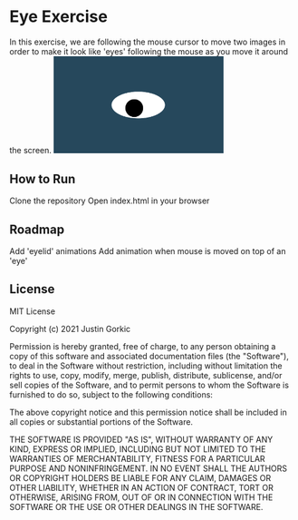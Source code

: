 # Eye Exercise
In this exercise, we are following the mouse cursor to move two images in order to make it look like 'eyes' following the mouse as you move it around the screen.
<img src= "oneeye.png" width='300'/>


## How to Run
Clone the repository
Open index.html in your browser


## Roadmap
Add 'eyelid' animations
Add animation when mouse is moved on top of an 'eye'


## License
MIT License

Copyright (c) 2021 Justin Gorkic

Permission is hereby granted, free of charge, to any person obtaining a copy
of this software and associated documentation files (the "Software"), to deal
in the Software without restriction, including without limitation the rights
to use, copy, modify, merge, publish, distribute, sublicense, and/or sell
copies of the Software, and to permit persons to whom the Software is
furnished to do so, subject to the following conditions:

The above copyright notice and this permission notice shall be included in all
copies or substantial portions of the Software.

THE SOFTWARE IS PROVIDED "AS IS", WITHOUT WARRANTY OF ANY KIND, EXPRESS OR
IMPLIED, INCLUDING BUT NOT LIMITED TO THE WARRANTIES OF MERCHANTABILITY,
FITNESS FOR A PARTICULAR PURPOSE AND NONINFRINGEMENT. IN NO EVENT SHALL THE
AUTHORS OR COPYRIGHT HOLDERS BE LIABLE FOR ANY CLAIM, DAMAGES OR OTHER
LIABILITY, WHETHER IN AN ACTION OF CONTRACT, TORT OR OTHERWISE, ARISING FROM,
OUT OF OR IN CONNECTION WITH THE SOFTWARE OR THE USE OR OTHER DEALINGS IN THE
SOFTWARE.